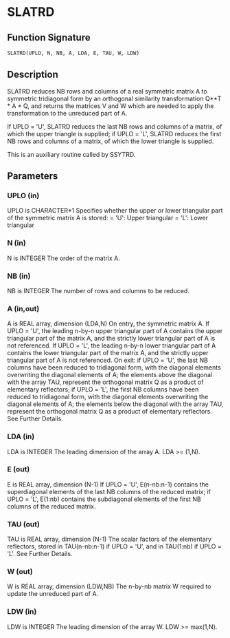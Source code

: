 # SLATRD

## Function Signature

```fortran
SLATRD(UPLO, N, NB, A, LDA, E, TAU, W, LDW)
```

## Description


 SLATRD reduces NB rows and columns of a real symmetric matrix A to
 symmetric tridiagonal form by an orthogonal similarity
 transformation Q**T * A * Q, and returns the matrices V and W which are
 needed to apply the transformation to the unreduced part of A.

 If UPLO = 'U', SLATRD reduces the last NB rows and columns of a
 matrix, of which the upper triangle is supplied;
 if UPLO = 'L', SLATRD reduces the first NB rows and columns of a
 matrix, of which the lower triangle is supplied.

 This is an auxiliary routine called by SSYTRD.

## Parameters

### UPLO (in)

UPLO is CHARACTER*1 Specifies whether the upper or lower triangular part of the symmetric matrix A is stored: = 'U': Upper triangular = 'L': Lower triangular

### N (in)

N is INTEGER The order of the matrix A.

### NB (in)

NB is INTEGER The number of rows and columns to be reduced.

### A (in,out)

A is REAL array, dimension (LDA,N) On entry, the symmetric matrix A. If UPLO = 'U', the leading n-by-n upper triangular part of A contains the upper triangular part of the matrix A, and the strictly lower triangular part of A is not referenced. If UPLO = 'L', the leading n-by-n lower triangular part of A contains the lower triangular part of the matrix A, and the strictly upper triangular part of A is not referenced. On exit: if UPLO = 'U', the last NB columns have been reduced to tridiagonal form, with the diagonal elements overwriting the diagonal elements of A; the elements above the diagonal with the array TAU, represent the orthogonal matrix Q as a product of elementary reflectors; if UPLO = 'L', the first NB columns have been reduced to tridiagonal form, with the diagonal elements overwriting the diagonal elements of A; the elements below the diagonal with the array TAU, represent the orthogonal matrix Q as a product of elementary reflectors. See Further Details.

### LDA (in)

LDA is INTEGER The leading dimension of the array A. LDA >= (1,N).

### E (out)

E is REAL array, dimension (N-1) If UPLO = 'U', E(n-nb:n-1) contains the superdiagonal elements of the last NB columns of the reduced matrix; if UPLO = 'L', E(1:nb) contains the subdiagonal elements of the first NB columns of the reduced matrix.

### TAU (out)

TAU is REAL array, dimension (N-1) The scalar factors of the elementary reflectors, stored in TAU(n-nb:n-1) if UPLO = 'U', and in TAU(1:nb) if UPLO = 'L'. See Further Details.

### W (out)

W is REAL array, dimension (LDW,NB) The n-by-nb matrix W required to update the unreduced part of A.

### LDW (in)

LDW is INTEGER The leading dimension of the array W. LDW >= max(1,N).

